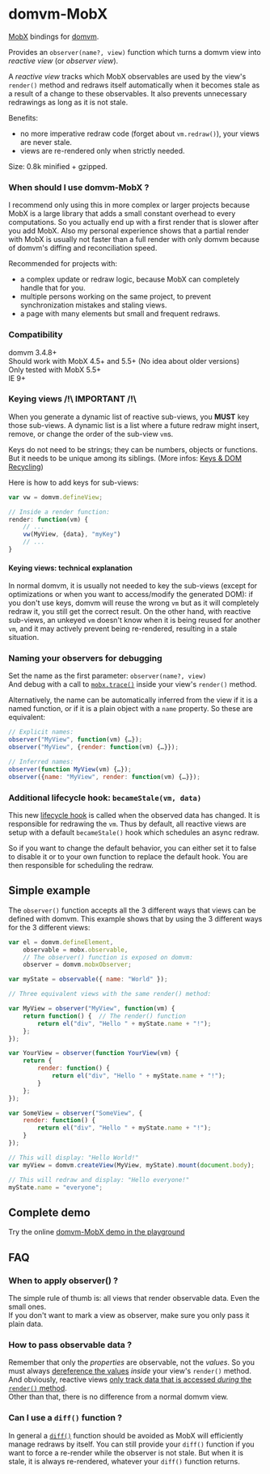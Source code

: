 # domvm-MobX

[MobX](https://mobx.js.org/) bindings for [domvm](https://github.com/domvm/domvm).

Provides an `observer(name?, view)` function which turns a domvm view into _reactive view_ (or _observer view_).

A _reactive view_ tracks which MobX observables are used by the view's `render()` method and redraws itself automatically when it becomes stale as a result of a change to these observables. It also prevents unnecessary redrawings as long as it is not stale.

Benefits:
- no more imperative redraw code (forget about `vm.redraw()`), your views are never stale.
- views are re-rendered only when strictly needed.

Size: 0.8k minified + gzipped.

### When should I use domvm-MobX ?

I recommend only using this in more complex or larger projects because MobX is a large library that adds a small constant overhead to every computations. So you actually end up with a first render that is slower after you add MobX. Also my personal experience shows that a partial render with MobX is usually not faster than a full render with only domvm because of domvm's diffing and reconciliation speed.

Recommended for projects with:
- a complex update or redraw logic, because MobX can completely handle that for you.
- multiple persons working on the same project, to prevent synchronization mistakes and staling views.
- a page with many elements but small and frequent redraws.

### Compatibility  

domvm 3.4.8+  
Should work with MobX 4.5+ and 5.5+ (No idea about older versions)  
Only tested with MobX 5.5+  
IE 9+  

### Keying views /!\ IMPORTANT /!\

When you generate a dynamic list of reactive sub-views, you **MUST** key those sub-views. A dynamic list is a list where a future redraw might insert, remove, or change the order of the sub-view `vm`s.

Keys do not need to be strings; they can be numbers, objects or functions. But it needs to be unique among its siblings. (More infos: [Keys & DOM Recycling](https://github.com/domvm/domvm#keys--dom-recycling))

Here is how to add keys for sub-views:
```javascript
var vw = domvm.defineView;

// Inside a render function:
render: function(vm) {
    // ...
    vw(MyView, {data}, "myKey")
    // ...
}
```

#### Keying views: technical explanation

In normal domvm, it is usually not needed to key the sub-views (except for optimizations or when you want to access/modify the generated DOM): if you don't use keys, domvm will reuse the wrong `vm` but as it will completely redraw it, you still get the correct result. On the other hand, with reactive sub-views, an unkeyed `vm` doesn't know when it is being reused for another `vm`, and it may actively prevent being re-rendered, resulting in a stale situation.

### Naming your observers for debugging

Set the name as the first parameter: `observer(name?, view)`  
And debug with a call to [`mobx.trace()`](https://mobx.js.org/best/trace.html) inside your view's `render()` method.

Alternatively, the name can be automatically inferred from the view if it is a named function, or if it is a plain object with a `name` property. So these are equivalent:
```javascript
// Explicit names:
observer("MyView", function(vm) {…});
observer("MyView", {render: function(vm) {…}});

// Inferred names:
observer(function MyView(vm) {…});
observer({name: "MyView", render: function(vm) {…}});
```

### Additional lifecycle hook: `becameStale(vm, data)`

This new [lifecycle hook](https://github.com/domvm/domvm#lifecycle-hooks) is called when the observed data has changed. It is responsible for redrawing the `vm`. Thus by default, all reactive views are setup with a default `becameStale()` hook which schedules an async redraw.

So if you want to change the default behavior, you can either set it to false to disable it or to your own function to replace the default hook. You are then responsible for scheduling the redraw.



## Simple example

The `observer()` function accepts all the 3 different ways that views can be defined with domvm. This example shows that by using the 3 different ways for the 3 different views:

```javascript
var el = domvm.defineElement,
    observable = mobx.observable,
    // The observer() function is exposed on domvm:
    observer = domvm.mobxObserver;

var myState = observable({ name: "World" });

// Three equivalent views with the same render() method:

var MyView = observer("MyView", function(vm) {
    return function() {  // The render() function
        return el("div", "Hello " + myState.name + "!");
    };
});

var YourView = observer(function YourView(vm) {
    return {
        render: function() {
            return el("div", "Hello " + myState.name + "!");
        }
    };
});

var SomeView = observer("SomeView", {
    render: function() {
        return el("div", "Hello " + myState.name + "!");
    }
});

// This will display: "Hello World!"
var myView = domvm.createView(MyView, myState).mount(document.body);

// This will redraw and display: "Hello everyone!"
myState.name = "everyone";
```


## Complete demo

Try the online [domvm-MobX demo in the playground](https://domvm.github.io/domvm/demos/playground/#mobx)


## FAQ

### When to apply observer() ?

The simple rule of thumb is: all views that render observable data. Even the small ones.  
If you don't want to mark a view as observer, make sure you only pass it plain data.

### How to pass observable data ?

Remember that only the _properties_ are observable, not the _values_. So you must always [dereference the values](https://mobx.js.org/best/pitfalls.html#dereference-values-as-late-as-possible) _inside_ your view's `render()` method.  
And obviously, reactive views [only track data that is accessed _during_ the `render()` method](https://mobx.js.org/best/pitfalls.html#don-t-copy-observables-properties-and-store-them-locally).  
Other than that, there is no difference from a normal domvm view.

### Can I use a `diff()` function ?
In general a [`diff()`](https://github.com/domvm/domvm#view-change-assessment) function should be avoided as MobX will efficiently manage redraws by itself. You can still provide your `diff()` function if you want to force a re-render while the observer is not stale. But when it is stale, it is always re-rendered, whatever your `diff()` function returns.